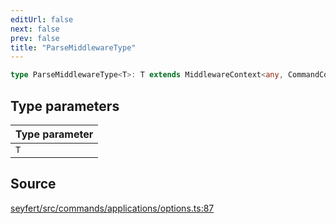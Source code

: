 ```yaml
---
editUrl: false
next: false
prev: false
title: "ParseMiddlewareType"
---
```


```ts
type ParseMiddlewareType<T>: T extends MiddlewareContext<any, CommandContext | MenuCommandContext<MessageCommandInteraction<boolean> | UserCommandInteraction<boolean>>> ? T : MiddlewareContext<T, CommandContext | MenuCommandContext<MessageCommandInteraction<boolean> | UserCommandInteraction<boolean>>>;
```

## Type parameters

| Type parameter |
| :------ |
| `T` |

## Source

[seyfert/src/commands/applications/options.ts:87](https://github.com/potoland/potocuit/blob/c4fb0c1/src/commands/applications/options.ts#L87)
